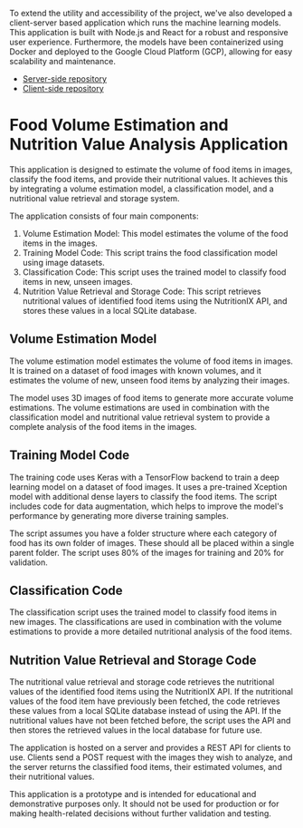 To extend the utility and accessibility of the project, we've also developed a client-server based application which runs the machine learning models. This application is built with Node.js and React for a robust and responsive user experience. Furthermore, the models have been containerized using Docker and deployed to the Google Cloud Platform (GCP), allowing for easy scalability and maintenance.
* [Server-side repository](https://github.com/SamerArkab/volume_classification_server)
* [Client-side repository](https://github.com/SamerArkab/volume_classification_client)

# Food Volume Estimation and Nutrition Value Analysis Application

This application is designed to estimate the volume of food items in images, classify the food items, and provide their nutritional values. It achieves this by integrating a volume estimation model, a classification model, and a nutritional value retrieval and storage system.

The application consists of four main components:

1. Volume Estimation Model: This model estimates the volume of the food items in the images.
2. Training Model Code: This script trains the food classification model using image datasets.
3. Classification Code: This script uses the trained model to classify food items in new, unseen images.
4. Nutrition Value Retrieval and Storage Code: This script retrieves nutritional values of identified food items using the NutritionIX API, and stores these values in a local SQLite database.

## Volume Estimation Model

The volume estimation model estimates the volume of food items in images. It is trained on a dataset of food images with known volumes, and it estimates the volume of new, unseen food items by analyzing their images.

The model uses 3D images of food items to generate more accurate volume estimations. The volume estimations are used in combination with the classification model and nutritional value retrieval system to provide a complete analysis of the food items in the images.

## Training Model Code

The training code uses Keras with a TensorFlow backend to train a deep learning model on a dataset of food images. It uses a pre-trained Xception model with additional dense layers to classify the food items. The script includes code for data augmentation, which helps to improve the model's performance by generating more diverse training samples.

The script assumes you have a folder structure where each category of food has its own folder of images. These should all be placed within a single parent folder. The script uses 80% of the images for training and 20% for validation.

## Classification Code

The classification script uses the trained model to classify food items in new images. The classifications are used in combination with the volume estimations to provide a more detailed nutritional analysis of the food items.

## Nutrition Value Retrieval and Storage Code

The nutritional value retrieval and storage code retrieves the nutritional values of the identified food items using the NutritionIX API. If the nutritional values of the food item have previously been fetched, the code retrieves these values from a local SQLite database instead of using the API. If the nutritional values have not been fetched before, the script uses the API and then stores the retrieved values in the local database for future use.

The application is hosted on a server and provides a REST API for clients to use. Clients send a POST request with the images they wish to analyze, and the server returns the classified food items, their estimated volumes, and their nutritional values.

This application is a prototype and is intended for educational and demonstrative purposes only. It should not be used for production or for making health-related decisions without further validation and testing.
